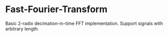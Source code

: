# Fast-Fourier-Transform

Basic 2-radix decimation-in-time FFT implementation. Support signals with arbitrary length.